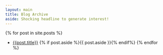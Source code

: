 ```yaml
---
layout: main
title: Blog Archive
aside: Shocking headline to generate interest!
---
```


{% for post in site.posts %}
* <a href="{{post.url}}">{{post.title}}</a>
{% if post.aside %}{{ post.aside }}{% endif%}
{% endfor %}